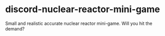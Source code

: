 # discord-nuclear-reactor-mini-game
Small and realistic accurate nuclear reactor mini-game. Will you hit the demand?
